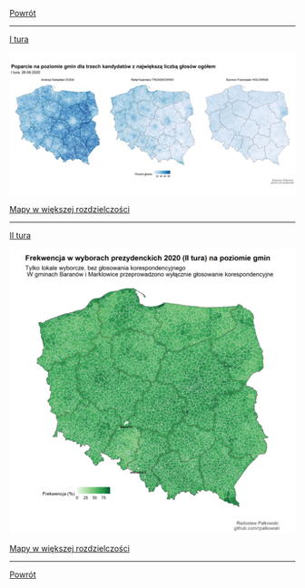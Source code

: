 [Powrót](/index)

------------------------------------------------------------------------

[I tura](/wybory_2020/I_tura)

<!-- <img src="./plots/poparcie_proc_top3-1.png" style="display: block; margin: auto;" /> -->

![Poparcie I tura](./plots/poparcie_proc_top3-1.png)

[Mapy w większej rozdzielczości](https://github.com/rpalkowski/wybory-2020/tree/master/I_tura)

------------------------------------------------------------------------

[II tura](/wybory_2020/II_tura)

<!--  <img src="./plots/frekwencja_mapa_II_tura-1.png" style="display: block; margin: auto;" /> -->

![Frekwencja II tura](./plots/frekwencja_mapa_II_tura-1.png)

[Mapy w większej rozdzielczości](https://github.com/rpalkowski/wybory-2020/tree/master/II_tura)

------------------------------------------------------------------------


[Powrót](/index)